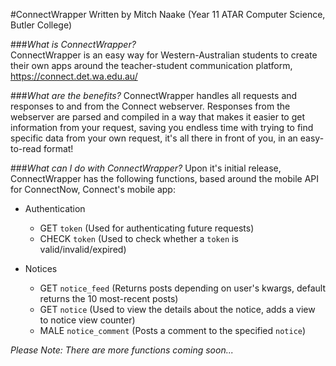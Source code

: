#ConnectWrapper
Written by Mitch Naake (Year 11 ATAR Computer Science, Butler College)

###_What is ConnectWrapper?_  
ConnectWrapper is an easy way for Western-Australian students to create their own apps around the teacher-student communication platform, https://connect.det.wa.edu.au/  


###_What are the benefits?_
ConnectWrapper handles all requests and responses to and from the Connect webserver. Responses from the webserver are parsed and compiled in a way that makes it easier to get information from your request, saving you endless time with trying to find specific data from your own request, it's all there in front of you, in an easy-to-read format!  


###_What can I do with ConnectWrapper?_
Upon it's initial release, ConnectWrapper has the following functions, based around the mobile API for ConnectNow, Connect's mobile app:
- Authentication
  - GET `token` (Used for authenticating future requests)
  - CHECK `token` (Used to check whether a `token` is valid/invalid/expired)
  

- Notices
  - GET `notice_feed` (Returns posts depending on user's kwargs, default returns the 10 most-recent posts)
  - GET `notice` (Used to view the details about the notice, adds a view to notice view counter)
  - MALE `notice_comment` (Posts a comment to the specified `notice`)

*Please Note: There are more functions coming soon...*
